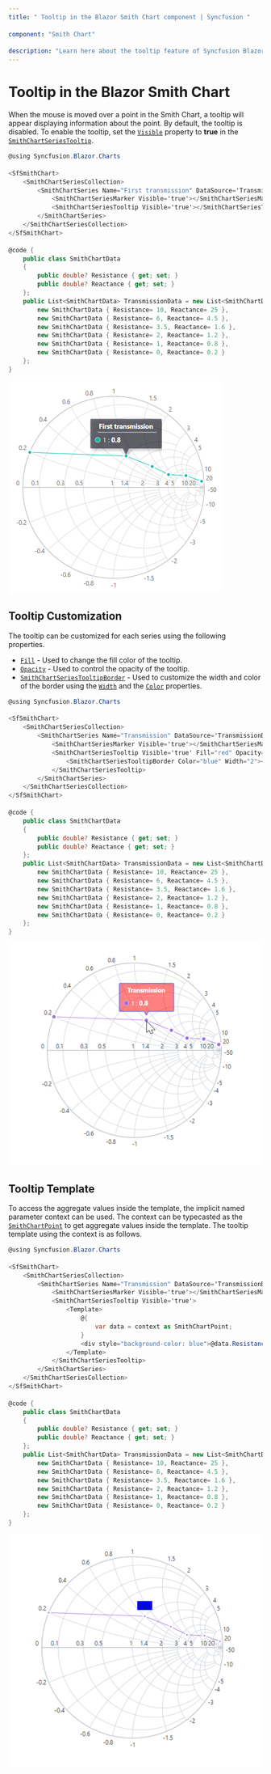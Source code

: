 ```yaml
---
title: " Tooltip in the Blazor Smith Chart component | Syncfusion "

component: "Smith Chart"

description: "Learn here about the tooltip feature of Syncfusion Blazor Smith Chart (SfSmithChart) component and more."
---
```


# Tooltip in the Blazor Smith Chart

When the mouse is moved over a point in the Smith Chart, a tooltip will appear displaying information about the point. By default, the tooltip is disabled. To enable the tooltip, set the [`Visible`](https://help.syncfusion.com/cr/blazor/Syncfusion.Blazor.Charts.SmithChartSeriesTooltip.html#Syncfusion_Blazor_Charts_SmithChartSeriesTooltip_Visible) property to **true** in the [`SmithChartSeriesTooltip`](https://help.syncfusion.com/cr/blazor/Syncfusion.Blazor.Charts.SmithChartSeriesTooltip.html#properties).

```csharp
@using Syncfusion.Blazor.Charts

<SfSmithChart>
    <SmithChartSeriesCollection>
        <SmithChartSeries Name="First transmission" DataSource='TransmissionData' Reactance="Reactance" Resistance="Resistance">
            <SmithChartSeriesMarker Visible='true'></SmithChartSeriesMarker>
            <SmithChartSeriesTooltip Visible='true'></SmithChartSeriesTooltip>
        </SmithChartSeries>
    </SmithChartSeriesCollection>
</SfSmithChart>

@code {
    public class SmithChartData
    {
        public double? Resistance { get; set; }
        public double? Reactance { get; set; }
    };
    public List<SmithChartData> TransmissionData = new List<SmithChartData> {
        new SmithChartData { Resistance= 10, Reactance= 25 },
        new SmithChartData { Resistance= 6, Reactance= 4.5 },
        new SmithChartData { Resistance= 3.5, Reactance= 1.6 },
        new SmithChartData { Resistance= 2, Reactance= 1.2 },
        new SmithChartData { Resistance= 1, Reactance= 0.8 },
        new SmithChartData { Resistance= 0, Reactance= 0.2 }
    };
}
```

![Smith Chart with tooltip](./images/Tooltip/Tooltip.png)

## Tooltip Customization

The tooltip can be customized for each series using the following properties.

* [`Fill`](https://help.syncfusion.com/cr/blazor/Syncfusion.Blazor.Charts.SmithChartSeriesTooltip.html#Syncfusion_Blazor_Charts_SmithChartSeriesTooltip_Fill) - Used to change the fill color of the tooltip.
* [`Opacity`](https://help.syncfusion.com/cr/blazor/Syncfusion.Blazor.Charts.SmithChartSeriesTooltip.html#Syncfusion_Blazor_Charts_SmithChartSeriesTooltip_Opacity) - Used to control the opacity of the tooltip.
* [`SmithChartSeriesTooltipBorder`](https://help.syncfusion.com/cr/blazor/Syncfusion.Blazor.Charts.SmithChartSeriesTooltipBorder.html#properties) - Used to customize the width and color of the border using the [`Width`](https://help.syncfusion.com/cr/blazor/Syncfusion.Blazor.Charts.SmithChartCommonBorder.html#Syncfusion_Blazor_Charts_SmithChartCommonBorder_Width) and the [`Color`](https://help.syncfusion.com/cr/blazor/Syncfusion.Blazor.Charts.SmithChartCommonBorder.html#Syncfusion_Blazor_Charts_SmithChartCommonBorder_Color) properties.

```csharp
@using Syncfusion.Blazor.Charts

<SfSmithChart>
    <SmithChartSeriesCollection>
        <SmithChartSeries Name="Transmission" DataSource='TransmissionData' Reactance="Reactance" Resistance="Resistance">
            <SmithChartSeriesMarker Visible='true'></SmithChartSeriesMarker>
            <SmithChartSeriesTooltip Visible='true' Fill="red" Opacity="0.5">
                <SmithChartSeriesTooltipBorder Color="blue" Width="2"></SmithChartSeriesTooltipBorder>
            </SmithChartSeriesTooltip>
        </SmithChartSeries>
    </SmithChartSeriesCollection>
</SfSmithChart>

@code {
    public class SmithChartData
    {
        public double? Resistance { get; set; }
        public double? Reactance { get; set; }
    };
    public List<SmithChartData> TransmissionData = new List<SmithChartData> {
        new SmithChartData { Resistance= 10, Reactance= 25 },
        new SmithChartData { Resistance= 6, Reactance= 4.5 },
        new SmithChartData { Resistance= 3.5, Reactance= 1.6 },
        new SmithChartData { Resistance= 2, Reactance= 1.2 },
        new SmithChartData { Resistance= 1, Reactance= 0.8 },
        new SmithChartData { Resistance= 0, Reactance= 0.2 }
    };
}
```

![Smith Chart with tooltip customization](./images/Tooltip/TooltipCustomization.png)

## Tooltip Template

To access the aggregate values inside the template, the implicit named parameter context can be used. The context can be typecasted as the [`SmithChartPoint`](https://help.syncfusion.com/cr/blazor/Syncfusion.Blazor.Charts.SmithChartPoint.html) to get aggregate values inside the template. The tooltip template using the context is as follows.

```csharp
@using Syncfusion.Blazor.Charts

<SfSmithChart>
    <SmithChartSeriesCollection>
        <SmithChartSeries Name="Transmission" DataSource='TransmissionData' Reactance="Reactance" Resistance="Resistance">
            <SmithChartSeriesMarker Visible='true'></SmithChartSeriesMarker>
            <SmithChartSeriesTooltip Visible='true'>
                <Template>
                    @{
                        var data = context as SmithChartPoint;
                    }
                    <div style="background-color: blue">@data.Resistance: @data.Reactance</div>
                </Template>
            </SmithChartSeriesTooltip>
        </SmithChartSeries>
    </SmithChartSeriesCollection>
</SfSmithChart>

@code {
    public class SmithChartData
    {
        public double? Resistance { get; set; }
        public double? Reactance { get; set; }
    };
    public List<SmithChartData> TransmissionData = new List<SmithChartData> {
        new SmithChartData { Resistance= 10, Reactance= 25 },
        new SmithChartData { Resistance= 6, Reactance= 4.5 },
        new SmithChartData { Resistance= 3.5, Reactance= 1.6 },
        new SmithChartData { Resistance= 2, Reactance= 1.2 },
        new SmithChartData { Resistance= 1, Reactance= 0.8 },
        new SmithChartData { Resistance= 0, Reactance= 0.2 }
    };
}
```

![Smith Chart with tooltip template](./images/Tooltip/TooltipTemplate.png)